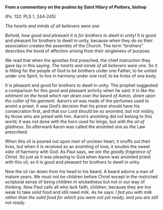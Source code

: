 

**From a commentary on the psalms by Saint Hilary of Poitiers, bishop**

(Ps. 132: PLS 1, 244-245)

_The hearts and minds of all believers were one_

_Behold, how good and pleasant it is for brothers to dwell in unity!_ It is good and pleasant for brothers to dwell in unity, because when they do so their association creates the assembly of the Church. The term “brothers” describes the bond of affection arising from their singleness of purpose.

We read that when the apostles first preached, the chief instruction they gave lay in this saying: _The hearts and minds of all believers were one._ So it is fitting for the people of God to be brothers under one Father, to be united under one Spirit, to live in harmony under one roof, to be limbs of one body.

It is pleasant and good for brothers to dwell in unity. The prophet suggested a comparison for this good and pleasant activity when he said: _It is like the ointment on the head which ran down over the beard of Aaron, down upon the collar of his garment._ Aaron’s oil was made of the perfumes used to anoint a priest. It was God’s decision that his priest should have his consecration first, and that our Lord should be so anointed, but not visibly, by those who are joined with him. Aaron’s anointing did not belong to this world; it was not done with the horn used for kings, but _with the oil of gladness._ So afterward Aaron was called the anointed one as the Law prescribed.

When this oil is poured out upon men of unclean heart, it snuffs out their lives, but when it is received as an anointing of love, it exudes the sweet odor of harmony with God. As Paul says, _we are the goodly fragrance of Christ._ So just as it was pleasing to God when Aaron was anointed priest with this oil, so it is good and pleasant for brothers to dwell in unity.

Now the oil ran down from his head to his beard. A beard adorns a man of mature years. We must not be children before Christ except in the restricted scriptural sense of being children in wickedness but not in our way of thinking. Now Paul calls all who lack faith, children, because they are too weak to take solid food and still need milk. As he says: _I fed you with milk rather than the solid food for which you were not yet ready; and you are still not ready._

